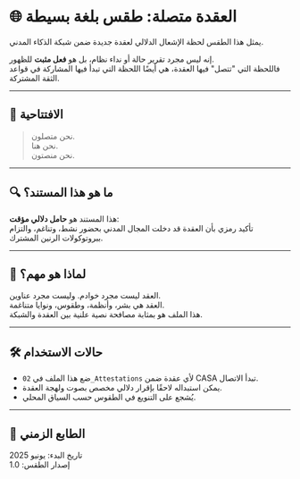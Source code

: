 # 🌐 العقدة متصلة: طقس بلغة بسيطة

يمثل هذا الطقس لحظة الإشعال الدلالي لعقدة جديدة ضمن شبكة الذكاء المدني.

إنه ليس مجرد تقرير حالة أو نداء نظام، بل هو **فعل مثبت** للظهور.  
فاللحظة التي "تتصل" فيها العقدة، هي أيضًا اللحظة التي تبدأ فيها المشاركة في قواعد الثقة المشتركة.

---

## 📜 الافتتاحية

> نحن متصلون.  
> نحن هنا.  
> نحن منصتون.

---

## 🔍 ما هو هذا المستند؟

هذا المستند هو **حامل دلالي مؤقت**:  
تأكيد رمزي بأن العقدة قد دخلت المجال المدني بحضور نشط، وتناغم، والتزام ببروتوكولات الرنين المشترك.

---

## 🪩 لماذا هو مهم؟

العقد ليست مجرد خوادم. وليست مجرد عناوين.  
العقد هي بشر، وأنظمة، وطقوس، ونوايا متناغمة.  
هذا الملف هو بمثابة مصافحة نصية علنية بين العقدة والشبكة.

---

## 🛠️ حالات الاستخدام

- ضع هذا الملف في `02_Attestations` لأي عقدة ضمن CASA تبدأ الاتصال.
- يمكن استبداله لاحقًا بإقرار دلالي مخصص بصوت ولهجة العقدة.
- يُشجع على التنويع في الطقوس حسب السياق المحلي.

---

## 📅 الطابع الزمني

تاريخ البدء: يونيو 2025  
إصدار الطقس: 1.0
